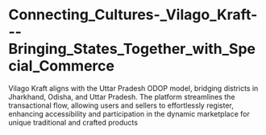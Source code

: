 # Connecting_Cultures-_Vilago_Kraft---Bringing_States_Together_with_Special_Commerce
Vilago Kraft aligns with the Uttar Pradesh ODOP model, bridging districts in Jharkhand, Odisha, and Uttar Pradesh. The platform streamlines the transactional flow, allowing users and sellers to effortlessly register, enhancing accessibility and participation in the dynamic marketplace for unique traditional and crafted products
